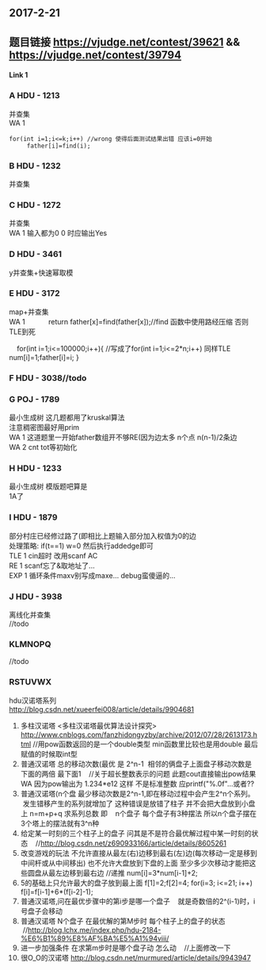 ## 2017-2-21
## 题目链接 https://vjudge.net/contest/39621 && https://vjudge.net/contest/39794

#### Link 1
    
### A HDU - 1213</br>
并查集</br>
WA 1 </br> 
    
    for(int i=1;i<=k;i++) //wrong 使得后面测试结果出错 应该i=0开始
         father[i]=find(i);
    
    
### B HDU - 1232</br>
并查集

### C HDU - 1272</br>
并查集</br>
WA 1 输入都为0 0 时应输出Yes

### D HDU - 3461
y并查集+快速幂取模</br>

### E HDU - 3172
map+并查集</br>
WA 1 
    
    
    return father[x]=find(father[x]);//find 函数中使用路经压缩 否则TLE到死
    
    
    for(int i=1;i<=100000;i++){   //写成了for(int i=1;i<=2*n;i++) 同样TLE
         num[i]=1;father[i]=i;
    }
    
    
    
### F HDU - 3038//todo

### G POJ - 1789
最小生成树 这几题都用了kruskal算法</br>
注意稠密图最好用prim </br>
WA 1 这道题里一开始father数组开不够RE(因为边太多 n个点 n(n-1)/2条边</br>
WA 2 cnt tot等初始化

### H HDU - 1233 
最小生成树 模版题吧算是</br>
1A了

### I HDU - 1879
部分村庄已经修过路了(即相比上题输入部分加入权值为0的边</br>
处理策略: if(t==1) w=0 然后执行addedge即可</br>
TLE 1 cin超时 改用scanf AC</br>
RE 1 scanf忘了&取地址了...</br>
EXP 1 循环条件maxv别写成maxe... debug蛮傻逼的...</br>

### J HDU - 3938
离线化并查集</br>
//todo

### KLMNOPQ
//todo

### RSTUVWX
hdu汉诺塔系列</br>
http://blog.csdn.net/xueerfei008/article/details/9904681
 1. 多柱汉诺塔 <多柱汉诺塔最优算法设计探究> http://www.cnblogs.com/fanzhidongyzby/archive/2012/07/28/2613173.html
    //用pow函数返回的是一个double类型 min函数里比较也是用double 最后赋值的时候取int型 
 2. 普通汉诺塔 总的移动次数(最优 是 2^n-1  相邻的俩盘子上面盘子移动次数是下面的两倍 最下面1
    //关于超长整数表示的问题 此题cout直接输出pow结果WA 因为pow输出为 1.234*e12 这样 不是标准整数 应printf("%.0f"...或者??
 3. 普通汉诺塔(n个盘 最少移动次数是2^n-1,即在移动过程中会产生2^n个系列。
    发生错移产生的系列就增加了 这种错误是放错了柱子 并不会把大盘放到小盘上 n=m+p+q 求系列总数 即
    n个盘子 每个盘子有3种摆法 所以n个盘子摆在3个塔上的摆法就有3^n种
 4. 给定某一时刻的三个柱子上的盘子 问其是不是符合最优解过程中某一时刻的状态
    //http://blog.csdn.net/z690933166/article/details/8605261
 5. 改变游戏的玩法 不允许直接从最左(右)边移到最右(左)边(每次移动一定是移到中间杆或从中间移出) 也不允许大盘放到下盘的上面 
    至少多少次移动才能把这些圆盘从最左边移到最右边
    //递推 num[i]=3*num[i-1]+2;
 6. 5的基础上只允许最大的盘子放到最上面
    f[1]=2;f[2]=4;
    for(i=3; i<=21; i++) f[i]=f[i-1]+6*(f[i-2]-1);
 7. 普通汉诺塔,问在最优步骤中的第i步是哪一个盘子 
    就是奇数倍的2^(i-1)时，i号盘子会移动
 8. 普通汉诺塔 N个盘子 在最优解的第M步时 每个柱子上的盘子的状态
    //http://blog.lchx.me/index.php/hdu-2184-%E6%B1%89%E8%AF%BA%E5%A1%94viii/
 9. 进一步加强条件 在求第m步时是哪个盘子动 怎么动 
    //上面修改一下
 10. 很O_O的汉诺塔 http://blog.csdn.net/murmured/article/details/9943947


